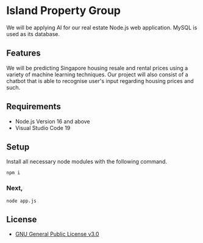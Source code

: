 # Island Property Group

We will be applying AI for our real estate Node.js web application. MySQL is used as its database.

## Features

We will be predicting Singapore housing resale and rental prices using a variety of machine learning techniques. Our project will also consist of a chatbot that is able to recognise user's input regarding housing prices and such.

## Requirements
- Node.js Version 16 and above
- Visual Studio Code 19

## Setup

Install all necessary node modules with the following command.

```
npm i
```

### Next,
```
node app.js
```

## License
- [GNU General Public License v3.0](https://www.gnu.org/licenses/gpl-3.0.en.html)